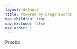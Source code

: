 ```yaml
---
layout: default
title: Powered by Dragonsworns
has_children: true
nav_exclude: false
nav_order: 1
---
```


Prueba